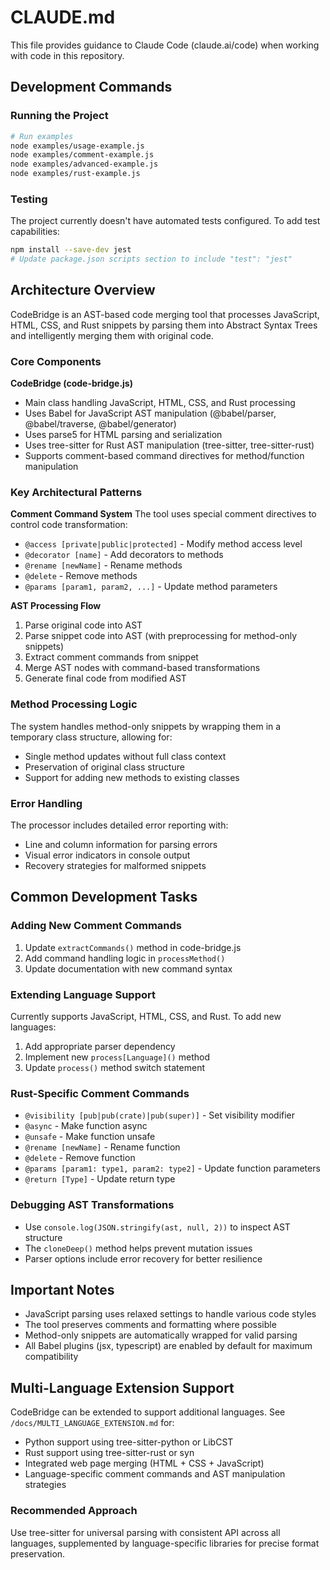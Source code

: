 # CLAUDE.md

This file provides guidance to Claude Code (claude.ai/code) when working with code in this repository.

## Development Commands

### Running the Project
```bash
# Run examples
node examples/usage-example.js
node examples/comment-example.js
node examples/advanced-example.js
node examples/rust-example.js
```

### Testing
The project currently doesn't have automated tests configured. To add test capabilities:
```bash
npm install --save-dev jest
# Update package.json scripts section to include "test": "jest"
```

## Architecture Overview

CodeBridge is an AST-based code merging tool that processes JavaScript, HTML, CSS, and Rust snippets by parsing them into Abstract Syntax Trees and intelligently merging them with original code.

### Core Components

**CodeBridge (code-bridge.js)**
- Main class handling JavaScript, HTML, CSS, and Rust processing
- Uses Babel for JavaScript AST manipulation (@babel/parser, @babel/traverse, @babel/generator)
- Uses parse5 for HTML parsing and serialization
- Uses tree-sitter for Rust AST manipulation (tree-sitter, tree-sitter-rust)
- Supports comment-based command directives for method/function manipulation

### Key Architectural Patterns

**Comment Command System**
The tool uses special comment directives to control code transformation:
- `@access [private|public|protected]` - Modify method access level
- `@decorator [name]` - Add decorators to methods
- `@rename [newName]` - Rename methods
- `@delete` - Remove methods
- `@params [param1, param2, ...]` - Update method parameters

**AST Processing Flow**
1. Parse original code into AST
2. Parse snippet code into AST (with preprocessing for method-only snippets)
3. Extract comment commands from snippet
4. Merge AST nodes with command-based transformations
5. Generate final code from modified AST

### Method Processing Logic

The system handles method-only snippets by wrapping them in a temporary class structure, allowing for:
- Single method updates without full class context
- Preservation of original class structure
- Support for adding new methods to existing classes

### Error Handling

The processor includes detailed error reporting with:
- Line and column information for parsing errors
- Visual error indicators in console output
- Recovery strategies for malformed snippets

## Common Development Tasks

### Adding New Comment Commands
1. Update `extractCommands()` method in code-bridge.js
2. Add command handling logic in `processMethod()`
3. Update documentation with new command syntax

### Extending Language Support
Currently supports JavaScript, HTML, CSS, and Rust. To add new languages:
1. Add appropriate parser dependency
2. Implement new `process[Language]()` method
3. Update `process()` method switch statement

### Rust-Specific Comment Commands
- `@visibility [pub|pub(crate)|pub(super)]` - Set visibility modifier
- `@async` - Make function async
- `@unsafe` - Make function unsafe
- `@rename [newName]` - Rename function
- `@delete` - Remove function
- `@params [param1: type1, param2: type2]` - Update function parameters
- `@return [Type]` - Update return type

### Debugging AST Transformations
- Use `console.log(JSON.stringify(ast, null, 2))` to inspect AST structure
- The `cloneDeep()` method helps prevent mutation issues
- Parser options include error recovery for better resilience

## Important Notes

- JavaScript parsing uses relaxed settings to handle various code styles
- The tool preserves comments and formatting where possible
- Method-only snippets are automatically wrapped for valid parsing
- All Babel plugins (jsx, typescript) are enabled by default for maximum compatibility

## Multi-Language Extension Support

CodeBridge can be extended to support additional languages. See `/docs/MULTI_LANGUAGE_EXTENSION.md` for:
- Python support using tree-sitter-python or LibCST
- Rust support using tree-sitter-rust or syn
- Integrated web page merging (HTML + CSS + JavaScript)
- Language-specific comment commands and AST manipulation strategies

### Recommended Approach
Use tree-sitter for universal parsing with consistent API across all languages, supplemented by language-specific libraries for precise format preservation.